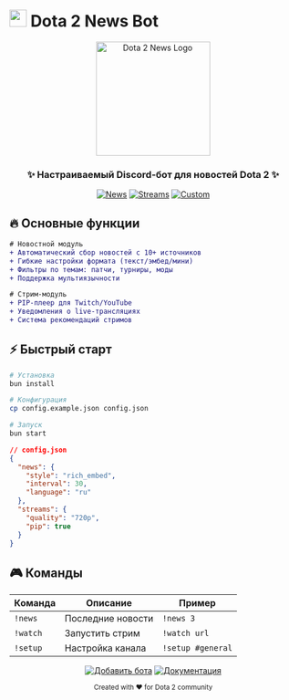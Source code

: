 # <img src="https://i.imgur.com/J4h8NOO.png" width="30" height="30"> Dota 2 News Bot

<p align="center">
  <img src="https://i.imgur.com/J4h8NOO.png" width="200" alt="Dota 2 News Logo">
</p>

<h3 align="center">✨ Настраиваемый Discord-бот для новостей Dota 2 ✨</h3>

<div align="center">
  
[![News](https://img.shields.io/badge/NEWS-Автоматические-blueviolet?style=flat-square&logo=bookstack)](https://)
[![Streams](https://img.shields.io/badge/STREAMS-Twitch/YouTube-red?style=flat-square&logo=twitch)](https://)
[![Custom](https://img.shields.io/badge/SETUP-Гибкая_настройка-orange?style=flat-square&logo=settings)](https://)

</div>

## 🔥 Основные функции

```diff
# Новостной модуль
+ Автоматический сбор новостей с 10+ источников
+ Гибкие настройки формата (текст/эмбед/мини)
+ Фильтры по темам: патчи, турниры, моды
+ Поддержка мультиязычности

# Стрим-модуль
+ PIP-плеер для Twitch/YouTube
+ Уведомления о live-трансляциях
+ Система рекомендаций стримов
```

## ⚡️ Быстрый старт

```bash
# Установка
bun install

# Конфигурация
cp config.example.json config.json

# Запуск
bun start
```

```json
// config.json
{
  "news": {
    "style": "rich_embed",
    "interval": 30,
    "language": "ru"
  },
  "streams": {
    "quality": "720p",
    "pip": true
  }
}
```

## 🎮 Команды

| Команда       | Описание                  | Пример               |
|--------------|--------------------------|----------------------|
| `!news`      | Последние новости        | `!news 3`           |
| `!watch`     | Запустить стрим          | `!watch url`        |
| `!setup`     | Настройка канала         | `!setup #general`   |

<div align="center">

[![Добавить бота](https://img.shields.io/badge/-ДОБАВИТЬ_БОТА-7289DA?style=for-the-badge&logo=discord)](https://)
[![Документация](https://img.shields.io/badge/-ДОКУМЕНТАЦИЯ-white?style=for-the-badge)](https://)

</div>

<p align="center">
  <sub>Created with ❤️ for Dota 2 community</sub>
</p>
